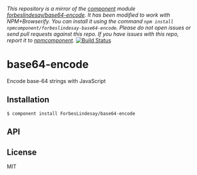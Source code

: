 *This repository is a mirror of the [component](http://component.io) module [forbeslindesay/base64-encode](http://github.com/forbeslindesay/base64-encode). It has been modified to work with NPM+Browserify. You can install it using the command `npm install npmcomponent/forbeslindesay-base64-encode`. Please do not open issues or send pull requests against this repo. If you have issues with this repo, report it to [npmcomponent](https://github.com/airportyh/npmcomponent).*
[![Build Status](https://secure.travis-ci.org/ForbesLindesay/base64-encode.png?branch=master)](https://travis-ci.org/ForbesLindesay/base64-encode)
# base64-encode

  Encode base-64 strings with JavaScript

## Installation

    $ component install ForbesLindesay/base64-encode

## API

   

## License

  MIT
